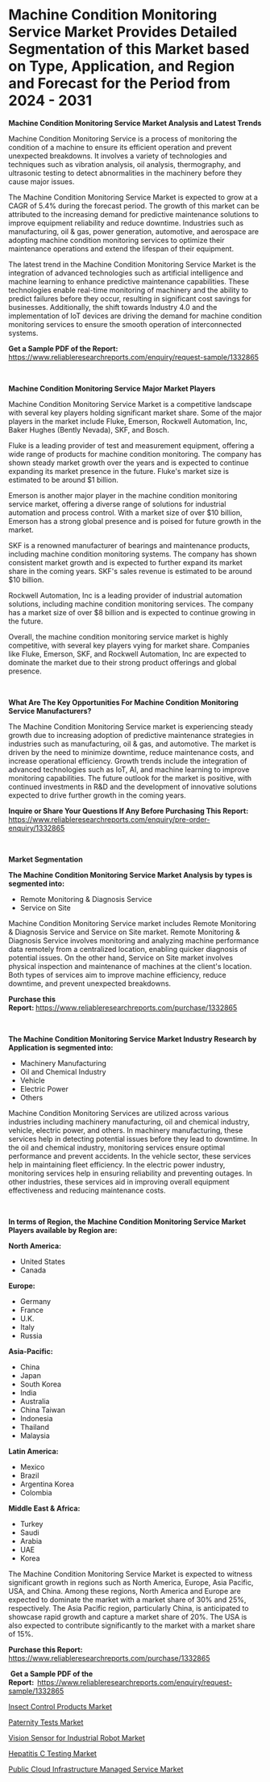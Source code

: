 <p><h1>Machine Condition Monitoring Service Market Provides Detailed Segmentation of this Market based on Type, Application, and Region and Forecast for the Period from 2024 - 2031</h1></p><p><strong>Machine Condition Monitoring Service Market Analysis and Latest Trends</strong></p>
<p><p>Machine Condition Monitoring Service is a process of monitoring the condition of a machine to ensure its efficient operation and prevent unexpected breakdowns. It involves a variety of technologies and techniques such as vibration analysis, oil analysis, thermography, and ultrasonic testing to detect abnormalities in the machinery before they cause major issues.</p><p>The Machine Condition Monitoring Service Market is expected to grow at a CAGR of 5.4% during the forecast period. The growth of this market can be attributed to the increasing demand for predictive maintenance solutions to improve equipment reliability and reduce downtime. Industries such as manufacturing, oil & gas, power generation, automotive, and aerospace are adopting machine condition monitoring services to optimize their maintenance operations and extend the lifespan of their equipment.</p><p>The latest trend in the Machine Condition Monitoring Service Market is the integration of advanced technologies such as artificial intelligence and machine learning to enhance predictive maintenance capabilities. These technologies enable real-time monitoring of machinery and the ability to predict failures before they occur, resulting in significant cost savings for businesses. Additionally, the shift towards Industry 4.0 and the implementation of IoT devices are driving the demand for machine condition monitoring services to ensure the smooth operation of interconnected systems.</p></p>
<p><strong>Get a Sample PDF of the Report:&nbsp;</strong> <a href="https://www.reliableresearchreports.com/enquiry/request-sample/1332865">https://www.reliableresearchreports.com/enquiry/request-sample/1332865</a></p>
<p>&nbsp;</p>
<p><strong>Machine Condition Monitoring Service Major Market Players</strong></p>
<p><p>Machine Condition Monitoring Service Market is a competitive landscape with several key players holding significant market share. Some of the major players in the market include Fluke, Emerson, Rockwell Automation, Inc, Baker Hughes (Bently Nevada), SKF, and Bosch.</p><p>Fluke is a leading provider of test and measurement equipment, offering a wide range of products for machine condition monitoring. The company has shown steady market growth over the years and is expected to continue expanding its market presence in the future. Fluke's market size is estimated to be around $1 billion.</p><p>Emerson is another major player in the machine condition monitoring service market, offering a diverse range of solutions for industrial automation and process control. With a market size of over $10 billion, Emerson has a strong global presence and is poised for future growth in the market.</p><p>SKF is a renowned manufacturer of bearings and maintenance products, including machine condition monitoring systems. The company has shown consistent market growth and is expected to further expand its market share in the coming years. SKF's sales revenue is estimated to be around $10 billion.</p><p>Rockwell Automation, Inc is a leading provider of industrial automation solutions, including machine condition monitoring services. The company has a market size of over $8 billion and is expected to continue growing in the future.</p><p>Overall, the machine condition monitoring service market is highly competitive, with several key players vying for market share. Companies like Fluke, Emerson, SKF, and Rockwell Automation, Inc are expected to dominate the market due to their strong product offerings and global presence.</p></p>
<p>&nbsp;</p>
<p><strong>What Are The Key Opportunities For Machine Condition Monitoring Service Manufacturers?</strong></p>
<p><p>The Machine Condition Monitoring Service market is experiencing steady growth due to increasing adoption of predictive maintenance strategies in industries such as manufacturing, oil & gas, and automotive. The market is driven by the need to minimize downtime, reduce maintenance costs, and increase operational efficiency. Growth trends include the integration of advanced technologies such as IoT, AI, and machine learning to improve monitoring capabilities. The future outlook for the market is positive, with continued investments in R&D and the development of innovative solutions expected to drive further growth in the coming years.</p></p>
<p><strong>Inquire or Share Your Questions If Any Before Purchasing This Report:</strong> <a href="https://www.reliableresearchreports.com/enquiry/pre-order-enquiry/1332865">https://www.reliableresearchreports.com/enquiry/pre-order-enquiry/1332865</a></p>
<p>&nbsp;</p>
<p><strong>Market Segmentation</strong></p>
<p><strong>The Machine Condition Monitoring Service Market Analysis by types is segmented into:</strong></p>
<p><ul><li>Remote Monitoring & Diagnosis Service</li><li>Service on Site</li></ul></p>
<p><p>Machine Condition Monitoring Service market includes Remote Monitoring & Diagnosis Service and Service on Site market. Remote Monitoring & Diagnosis Service involves monitoring and analyzing machine performance data remotely from a centralized location, enabling quicker diagnosis of potential issues. On the other hand, Service on Site market involves physical inspection and maintenance of machines at the client's location. Both types of services aim to improve machine efficiency, reduce downtime, and prevent unexpected breakdowns.</p></p>
<p><strong>Purchase this Report:&nbsp;</strong><a href="https://www.reliableresearchreports.com/purchase/1332865">https://www.reliableresearchreports.com/purchase/1332865</a></p>
<p>&nbsp;</p>
<p><strong>The Machine Condition Monitoring Service Market Industry Research by Application is segmented into:</strong></p>
<p><ul><li>Machinery Manufacturing</li><li>Oil and Chemical Industry</li><li>Vehicle</li><li>Electric Power</li><li>Others</li></ul></p>
<p><p>Machine Condition Monitoring Services are utilized across various industries including machinery manufacturing, oil and chemical industry, vehicle, electric power, and others. In machinery manufacturing, these services help in detecting potential issues before they lead to downtime. In the oil and chemical industry, monitoring services ensure optimal performance and prevent accidents. In the vehicle sector, these services help in maintaining fleet efficiency. In the electric power industry, monitoring services help in ensuring reliability and preventing outages. In other industries, these services aid in improving overall equipment effectiveness and reducing maintenance costs.</p></p>
<p>&nbsp;</p>
<p><strong>In terms of Region, the Machine Condition Monitoring Service Market Players available by Region are:</strong></p>
<p>
    <p> <strong> North America: </strong>
        <ul>
            <li>United States</li>
            <li>Canada</li>
        </ul>
        </p> 
    <p> <strong> Europe: </strong>
        <ul>
            <li>Germany</li>
            <li>France</li>
            <li>U.K.</li>
            <li>Italy</li>
            <li>Russia</li>
        </ul>
        </p> 
    <p> <strong> Asia-Pacific: </strong>
        <ul>
            <li>China</li>
            <li>Japan</li>
            <li>South Korea</li>
            <li>India</li>
            <li>Australia</li>
            <li>China Taiwan</li>
            <li>Indonesia</li>
            <li>Thailand</li>
            <li>Malaysia</li>
        </ul>
        </p> 
    <p> <strong> Latin America: </strong>
        <ul>
            <li>Mexico</li>
            <li>Brazil</li>
            <li>Argentina Korea</li>
            <li>Colombia</li>
        </ul>
        </p> 
    <p> <strong> Middle East & Africa: </strong>
        <ul>
            <li>Turkey</li>
            <li>Saudi</li>
            <li>Arabia</li>
            <li>UAE</li>
            <li>Korea</li>
        </ul>
    </p>
    </p>
<p><p>The Machine Condition Monitoring Service Market is expected to witness significant growth in regions such as North America, Europe, Asia Pacific, USA, and China. Among these regions, North America and Europe are expected to dominate the market with a market share of 30% and 25%, respectively. The Asia Pacific region, particularly China, is anticipated to showcase rapid growth and capture a market share of 20%. The USA is also expected to contribute significantly to the market with a market share of 15%.</p></p>
<p><strong>Purchase this Report: </strong><a href="https://www.reliableresearchreports.com/purchase/1332865">https://www.reliableresearchreports.com/purchase/1332865</a></p>
<p>&nbsp;<strong>Get a Sample PDF of the Report:&nbsp;&nbsp;</strong><a href="https://www.reliableresearchreports.com/enquiry/request-sample/1332865">https://www.reliableresearchreports.com/enquiry/request-sample/1332865</a></p>
<p><strong></strong></p>
<p><p><a href="https://medium.com/@harveybeer951/analyzing-insect-control-products-market-global-industry-perspective-and-forecast-2024-to-2031-1f98133335c8">Insect Control Products Market</a></p><p><a href="https://medium.com/@harveybeer951/paternity-tests-market-analysis-and-sze-forecasted-for-period-from-2024-to-2031-56660e7c9489">Paternity Tests Market</a></p><p><a href="https://github.com/provorikovar/Market-Research-Report-List-3/blob/main/vision-sensor-for-industrial-robot-market.md">Vision Sensor for Industrial Robot Market</a></p><p><a href="https://medium.com/@harveybeer951/hepatitis-c-testing-market-trends-forecast-and-competitive-analysis-to-2031-524b601f2cd4">Hepatitis C Testing Market</a></p><p><a href="https://github.com/angelajermaine/Market-Research-Report-List-2/blob/main/public-cloud-infrastructure-managed-service-market.md">Public Cloud Infrastructure Managed Service Market</a></p></p>